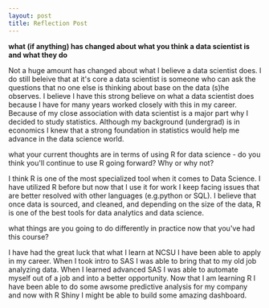 ```yaml
---
layout: post
title: Reflection Post
---
```


**what (if anything) has changed about what you think a data scientist is and what they do**

Not a huge amount has changed about what I believe a data scientist does. I do still beleive that at it's core a data scientist is someone who can ask the questions that no one else is thinking about base on the data (s)he observes.
I believe I have this strong believe on what a data scientist does because I have for many years worked closely with this in my career.
Because of my close association with data scientist is a major part why I decided to study statistics.
Although my background (undergrad) is in economics I knew that a strong foundation in statistics would help me advance in the data science world.

what your current thoughts are in terms of using R for data science - do you think you'll continue to use R going forward?  Why or why not?

I think R is one of the most specialized tool when it comes to Data Science. I have utilized R before but now that I use it for work I keep facing issues that are better resolved with other languages (e.g.python or SQL).
I believe that once data is sourced, and cleaned, and depending on the size of the data, R is one of the best tools for data analytics and data science.

what things are you going to do differently in practice now that you've had this course?

I have had the great luck that what I learn at NCSU I have been able to apply in my career. When I took intro to SAS I was able to bring that to my old job analyzing data.
When I learned advanced SAS I was able to automate myself out of a job and into a better opportunity.
Now that I am learning R I have been able to do some awsome predictive analysis for my company and now with R Shiny I might be able to build some amazing dashboard.
